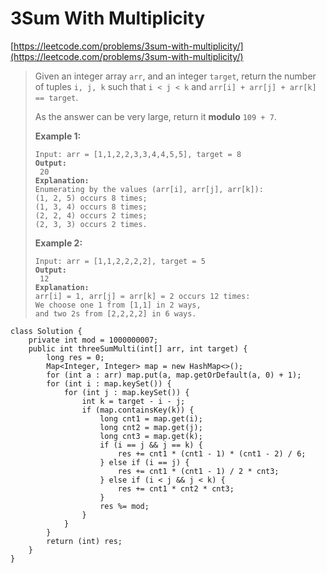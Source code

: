 # 3Sum With Multiplicity

[https://leetcode.com/problems/3sum-with-multiplicity/](https://leetcode.com/problems/3sum-with-multiplicity/)

> Given an integer array `arr`, and an integer `target`, return the number of tuples `i, j, k` such that `i < j < k` and `arr[i] + arr[j] + arr[k] == target`.
>
> As the answer can be very large, return it **modulo** `109 + 7`.
>
> &#x20;
>
> **Example 1:**
>
> <pre><code>Input: arr = [1,1,2,2,3,3,4,4,5,5], target = 8
> <strong>Output:
> </strong> 20
> <strong>Explanation: 
> </strong>Enumerating by the values (arr[i], arr[j], arr[k]):
> (1, 2, 5) occurs 8 times;
> (1, 3, 4) occurs 8 times;
> (2, 2, 4) occurs 2 times;
> (2, 3, 3) occurs 2 times.</code></pre>
>
> **Example 2:**
>
> <pre><code>Input: arr = [1,1,2,2,2,2], target = 5
> <strong>Output:
> </strong> 12
> <strong>Explanation: 
> </strong>arr[i] = 1, arr[j] = arr[k] = 2 occurs 12 times:
> We choose one 1 from [1,1] in 2 ways,
> and two 2s from [2,2,2,2] in 6 ways.</code></pre>

```
class Solution {
    private int mod = 1000000007;
    public int threeSumMulti(int[] arr, int target) {
        long res = 0;
        Map<Integer, Integer> map = new HashMap<>();
        for (int a : arr) map.put(a, map.getOrDefault(a, 0) + 1);
        for (int i : map.keySet()) {
            for (int j : map.keySet()) {
                int k = target - i - j;
                if (map.containsKey(k)) {
                    long cnt1 = map.get(i);
                    long cnt2 = map.get(j);
                    long cnt3 = map.get(k);
                    if (i == j && j == k) {
                        res += cnt1 * (cnt1 - 1) * (cnt1 - 2) / 6;
                    } else if (i == j) {
                        res += cnt1 * (cnt1 - 1) / 2 * cnt3;
                    } else if (i < j && j < k) {
                        res += cnt1 * cnt2 * cnt3;
                    }
                    res %= mod;
                }
            }
        }
        return (int) res;
    }
}
```

